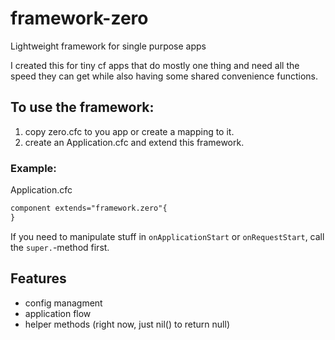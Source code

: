 framework-zero
==============

Lightweight framework for single purpose apps

I created this for tiny cf apps that do mostly one thing and need all the speed they can get while also having some shared convenience functions.

## To use the framework:

1. copy zero.cfc to you app or create a mapping to it.
1. create an Application.cfc and extend this framework.

### Example:

Application.cfc

```cfml
component extends="framework.zero"{
}
```

If you need to manipulate stuff in `onApplicationStart` or `onRequestStart`, call the `super.`-method first.

## Features

- config managment
- application flow
- helper methods (right now, just nil() to return null)

